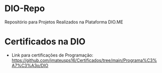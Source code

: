 # DIO-Repo
Repositório para Projetos Realizados na Plataforma DIO.ME

# Certificados na DIO
 - Link para certificações de Programação: https://github.com/jmateusps16/Certificados/tree/main/Programa%C3%A7%C3%A3o/DIO
